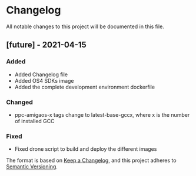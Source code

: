 # Changelog
All notable changes to this project will be documented in this file.

## [future] - 2021-04-15
### Added
- Added Changelog file
- Added OS4 SDKs image
- Added the complete development environment dockerfile

### Changed
- ppc-amigaos-x tags change to latest-base-gccx, where x is the number of installed GCC

### Fixed
- Fixed drone script to build and deploy the different images




The format is based on [Keep a Changelog](https://keepachangelog.com/en/1.0.0/),
and this project adheres to [Semantic Versioning](https://semver.org/spec/v2.0.0.html).